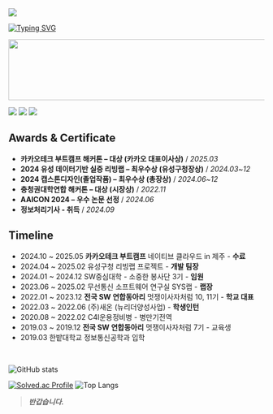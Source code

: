 <img src="https://capsule-render.vercel.app/api?type=waving&color=auto&height=200&section=header&text=👋안녕👋&fontSize=45" />

[![Typing SVG](https://readme-typing-svg.herokuapp.com?font=Fira+Code&pause=1000&color=000000&width=435&lines=I+am+happy+yeachan+haha+%F0%9F%98%81)](https://git.io/typing-svg)


<a href="https://www.gitanimals.org/en_US?utm_medium=image&utm_source=happy-yeachan&utm_content=line">
  <img
    src="https://render.gitanimals.org/lines/happy-yeachan?pet-id=694718172016342894"
    width="600"
    height="120"
  />
</a>



<a href="https://yeachan.tistory.com/" target="_blank"><img src="https://img.shields.io/badge/Tistory blog-ce4e24?style=flat-square&logo=blog&logoColor=white"/></a>
<a href="https://www.notion.so/imyeachan/1bc4ee17929f80688321c76ceeaa6331" target="_blank"><img src="https://img.shields.io/badge/Notion-00c9f2?style=flat-square&logo=notion&logoColor=white"/></a>
<a href="https://github.com/dus001228" target="_blank"><img src="https://img.shields.io/badge/GitHub-2a2a2a?style=flat-square&logo=GigHub&logoColor=white"/></a>


## Awards & Certificate
- **카카오테크 부트캠프 해커톤 – 대상 (카카오 대표이사상)** / *2025.03*
- **2024 유성 데이터기반 실증 리빙랩 – 최우수상 (유성구청장상)** / *2024.03~12*
- **2024 캡스톤디자인(졸업작품) – 최우수상 (총장상)** / *2024.06~12*
- **충청권대학연합 해커톤 – 대상 (시장상)** / *2022.11*
- **AAICON 2024 – 우수 논문 선정** / *2024.06*
- **정보처리기사 - 취득** / *2024.09*

## Timeline
- 2024.10 ~ 2025.05 **카카오테크 부트캠프** 네이티브 클라우드 in 제주 - **수료**
- 2024.04 ~ 2025.02 유성구청 리빙랩 프로젝트 - **개발 팀장**
- 2024.01 ~ 2024.12 SW중심대학 - 소중한 봉사단 3기 - **임원**
- 2023.06 ~ 2025.02 무선통신 소프트웨어 연구실 SYS랩 - **랩장**
- 2022.01 ~ 2023.12 **전국 SW 연합동아리** 멋쟁이사자처럼 10, 11기 - **학교 대표**
- 2022.03 ~ 2022.06 (주)새온 (뉴리더양성사업) - **학생인턴**
- 2020.08 ~ 2022.02 C4I운용정비병 - 병만기전역
- 2019.03 ~ 2019.12 **전국 SW 연합동아리** 멋쟁이사자처럼 7기 - 교육생
- 2019.03 한밭대학교 정보통신공학과 입학                                                                        


<br>

![GitHub stats](https://github-readme-stats.vercel.app/api?username=happy-yeachan&show_icons=true)  

[![Solved.ac Profile](http://mazassumnida.wtf/api/generate_badge?boj=dus001228)](https://solved.ac/dus001228) ![Top Langs](https://github-readme-stats.vercel.app/api/top-langs/?username=happy-yeachan&layout=compact&theme=dark)

> ***반갑습니다.***
